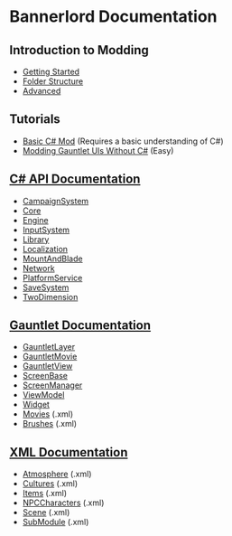 # Bannerlord Documentation

## Introduction to Modding

* [Getting Started](_intro/getting-started.md)
* [Folder Structure](_intro/folder-structure.md)
* [Advanced](_intro/advanced.md)

## Tutorials

* [Basic C\# Mod](_tutorials/basic-csharp-mod.md) \(Requires a basic understanding of C\#\)
* [Modding Gauntlet UIs Without C#](_tutorials/modding-gauntlet-without-csharp.md) \(Easy\)

## [C# API Documentation](_csharp-api/)

* [CampaignSystem](_csharp-api/campaignsystem/)
* [Core](_csharp-api/core/)
* [Engine](_csharp-api/engine/)
* [InputSystem](_csharp-api/inputsystem/)
* [Library](_csharp-api/library/)
* [Localization](_csharp-api/localization/)
* [MountAndBlade](_csharp-api/mountandblade/)
* [Network](_csharp-api/network/)
* [PlatformService](_csharp-api/platformservice/)
* [SaveSystem](_csharp-api/savesystem/)
* [TwoDimension](_csharp-api/twodimension/)

## [Gauntlet Documentation](_gauntlet/)

* [GauntletLayer](_gauntlet/gauntletlayer.md)
* [GauntletMovie](_gauntlet/gauntletmovie.md)
* [GauntletView](_gauntlet/gauntletview.md)
* [ScreenBase](_gauntlet/screenbase.md)
* [ScreenManager](_gauntlet/screenmanager.md)
* [ViewModel](_gauntlet/viewmodel.md)
* [Widget](_gauntlet/widget.md)
* [Movies](_gauntlet/movie.md) \(.xml\)
* [Brushes](_gauntlet/brush.md) \(.xml\)

## [XML Documentation](_xmldocs)

* [Atmosphere](_xmldocs/atmosphere.md) \(.xml\)
* [Cultures](_xmldocs/cultures.md) \(.xml\)
* [Items](_xmldocs/items.md) \(.xml\)
* [NPCCharacters](_xmldocs/npccharacters.md) \(.xml\)
* [Scene](_xmldocs/scene.md) \(.xml\)
* [SubModule](_xmldocs/submodule.md) \(.xml\)

